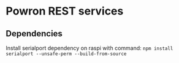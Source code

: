# Powron REST services

## Dependencies
Install serialport dependency on raspi with command:
`npm install serialport --unsafe-perm --build-from-source`
